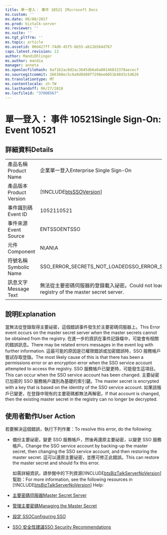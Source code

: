 ```yaml
---
title: 單一登入： 事件 10521 |Microsoft Docs
ms.custom: ''
ms.date: 06/08/2017
ms.prod: biztalk-server
ms.reviewer: ''
ms.suite: ''
ms.tgt_pltfrm: ''
ms.topic: article
ms.assetid: 00d427ff-74d0-45f5-bb55-ab12b564d767
caps.latest.revision: 13
author: MandiOhlinger
ms.author: mandia
manager: anneta
ms.openlocfilehash: 8af1b2ac8d2ac3645db6a6a80146832378aececf
ms.sourcegitcommit: 266308ec5c6a9d8d80ff298ee6051b4843c5d626
ms.translationtype: MT
ms.contentlocale: zh-TW
ms.lasthandoff: 06/27/2018
ms.locfileid: "37008567"
---
```

# <a name="single-sign-on-event-10521"></a><span data-ttu-id="5edcd-102">單一登入： 事件 10521</span><span class="sxs-lookup"><span data-stu-id="5edcd-102">Single Sign-On: Event 10521</span></span>
## <a name="details"></a><span data-ttu-id="5edcd-103">詳細資料</span><span class="sxs-lookup"><span data-stu-id="5edcd-103">Details</span></span>  

|                 |                                                                       |
|-----------------|-----------------------------------------------------------------------|
|  <span data-ttu-id="5edcd-104">產品名稱</span><span class="sxs-lookup"><span data-stu-id="5edcd-104">Product Name</span></span>   |                       <span data-ttu-id="5edcd-105">企業單一登入</span><span class="sxs-lookup"><span data-stu-id="5edcd-105">Enterprise Single Sign-On</span></span>                       |
| <span data-ttu-id="5edcd-106">產品版本</span><span class="sxs-lookup"><span data-stu-id="5edcd-106">Product Version</span></span> |      [!INCLUDE[btsSSOVersion](../includes/btsssoversion-md.md)]       |
|    <span data-ttu-id="5edcd-107">事件識別碼</span><span class="sxs-lookup"><span data-stu-id="5edcd-107">Event ID</span></span>     |                                 <span data-ttu-id="5edcd-108">10521</span><span class="sxs-lookup"><span data-stu-id="5edcd-108">10521</span></span>                                 |
|  <span data-ttu-id="5edcd-109">事件來源</span><span class="sxs-lookup"><span data-stu-id="5edcd-109">Event Source</span></span>   |                                <span data-ttu-id="5edcd-110">ENTSSO</span><span class="sxs-lookup"><span data-stu-id="5edcd-110">ENTSSO</span></span>                                 |
|    <span data-ttu-id="5edcd-111">元件</span><span class="sxs-lookup"><span data-stu-id="5edcd-111">Component</span></span>    |                                  <span data-ttu-id="5edcd-112">N\A</span><span class="sxs-lookup"><span data-stu-id="5edcd-112">N\A</span></span>                                  |
|  <span data-ttu-id="5edcd-113">符號名稱</span><span class="sxs-lookup"><span data-stu-id="5edcd-113">Symbolic Name</span></span>  |                     <span data-ttu-id="5edcd-114">SSO_ERROR_SECRETS_NOT_LOADED</span><span class="sxs-lookup"><span data-stu-id="5edcd-114">SSO_ERROR_SECRETS_NOT_LOADED</span></span>                      |
|  <span data-ttu-id="5edcd-115">訊息文字</span><span class="sxs-lookup"><span data-stu-id="5edcd-115">Message Text</span></span>   | <span data-ttu-id="5edcd-116">無法從主要密碼伺服器的登錄載入祕密。</span><span class="sxs-lookup"><span data-stu-id="5edcd-116">Could not load secrets from the registry of the master secret server.</span></span> |

## <a name="explanation"></a><span data-ttu-id="5edcd-117">說明</span><span class="sxs-lookup"><span data-stu-id="5edcd-117">Explanation</span></span>  
 <span data-ttu-id="5edcd-118">當無法從登錄取得主要祕密，這個錯誤事件發生於主要密碼伺服器上。</span><span class="sxs-lookup"><span data-stu-id="5edcd-118">This Error event occurs on the master secret server when the master secrets cannot be obtained from the registry.</span></span> <span data-ttu-id="5edcd-119">在進一步的資訊在事件記錄檔中，可能會有相關的錯誤訊息。</span><span class="sxs-lookup"><span data-stu-id="5edcd-119">There may be related errors messages in the event log with further information.</span></span> <span data-ttu-id="5edcd-120">這最可能的原因是已權限錯誤或加密錯誤時，SSO 服務帳戶嘗試存取登錄。</span><span class="sxs-lookup"><span data-stu-id="5edcd-120">The most likely cause of this is that there has been a permissions error or an encryption error when the SSO service account attempted to access the registry.</span></span> <span data-ttu-id="5edcd-121">SSO 服務帳戶已變更時，可能發生這項目。</span><span class="sxs-lookup"><span data-stu-id="5edcd-121">This can occur when the SSO service account has been changed.</span></span> <span data-ttu-id="5edcd-122">主要祕密已加密的 SSO 服務帳戶識別為基礎的索引鍵。</span><span class="sxs-lookup"><span data-stu-id="5edcd-122">The master secret is encrypted with a key that is based on the identity of the SSO service account.</span></span> <span data-ttu-id="5edcd-123">如果該帳戶已變更，在登錄中現有的主要密碼都無法再解密。</span><span class="sxs-lookup"><span data-stu-id="5edcd-123">If that account is changed, then the existing master secret in the registry can no longer be decrypted.</span></span>  

## <a name="user-action"></a><span data-ttu-id="5edcd-124">使用者動作</span><span class="sxs-lookup"><span data-stu-id="5edcd-124">User Action</span></span>  
 <span data-ttu-id="5edcd-125">若要解決這個錯誤，執行下列作業：</span><span class="sxs-lookup"><span data-stu-id="5edcd-125">To resolve this error, do the following:</span></span>  

- <span data-ttu-id="5edcd-126">備份主要祕密，變更 SSO 服務帳戶，然後再還原主要祕密，以變更 SSO 服務帳戶。</span><span class="sxs-lookup"><span data-stu-id="5edcd-126">Change the SSO service account by backing-up the master secret, then changing the SSO service account, and then restoring the master secret.</span></span> <span data-ttu-id="5edcd-127">這可以還原主要祕密，並應可修正此錯誤。</span><span class="sxs-lookup"><span data-stu-id="5edcd-127">This can restore the master secret and should fix this error.</span></span>  

  <span data-ttu-id="5edcd-128">如需詳細資訊，請參閱中的下列資源[!INCLUDE[btsBizTalkServerNoVersion](../includes/btsbiztalkservernoversion-md.md)]幫助：</span><span class="sxs-lookup"><span data-stu-id="5edcd-128">For more information, see the following resources in [!INCLUDE[btsBizTalkServerNoVersion](../includes/btsbiztalkservernoversion-md.md)] Help:</span></span>  

- [<span data-ttu-id="5edcd-129">主要密碼伺服器</span><span class="sxs-lookup"><span data-stu-id="5edcd-129">Master Secret Server</span></span>](../core/master-secret-server.md)  

- [<span data-ttu-id="5edcd-130">管理主要密碼</span><span class="sxs-lookup"><span data-stu-id="5edcd-130">Managing the Master Secret</span></span>](../core/managing-the-master-secret.md)  

- [<span data-ttu-id="5edcd-131">設定 SSO</span><span class="sxs-lookup"><span data-stu-id="5edcd-131">Configuring SSO</span></span>](../core/configuring-sso.md)  

- [<span data-ttu-id="5edcd-132">SSO 安全性建議</span><span class="sxs-lookup"><span data-stu-id="5edcd-132">SSO Security Recommendations</span></span>](../core/sso-security-recommendations.md)
